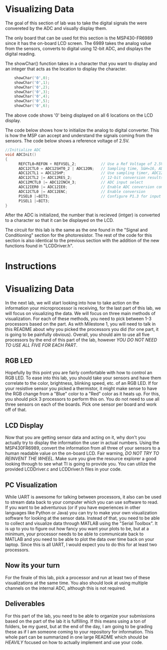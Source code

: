 # Visualizing Data

The goal of this section of lab was to take the digital signals the were convereted by the ADC and visually display them. 

The only board that can be used fot this section is the MSP430-FR6989 since it has the on-board LCD screen. The 6989 takes the analog value from the sensors, converts to digital using 12-bit ADC, and displays the digital reading.

The showChar() function takes in a character that you want to display and an integer that acts as the location to display the character.

```c
    showChar('0',0);
    showChar('0',1);
    showChar('0',2);
    showChar('0',3);
    showChar('0',4);
    showChar('0',5);
    showChar('0',6);
```
The above code shows '0' being displayed on all 6 locations on the LCD display. 

The code below shows how to initialize the analog to digital converter. This is how the MSP can accept and understand the signals coming from the sensors. The code below shows a reference voltage of 2.5V.

```c
//Initialize ADC
void ADCInit()
{
      REFCTL0=REFON + REFVSEL_2;           // Use a Ref Voltage of 2.5V
      ADC12CTL0 = ADC12SHT0_2 | ADC12ON;   // Sampling time, S&H=16, ADC12 on
      ADC12CTL1 = ADC12SHP;                // Use sampling timer, ADC12SC conversion start,clock=OSC
      ADC12CTL2 |= ADC12RES_2;             // 12-bit conversion results
      ADC12MCTL0 |= ADC12INCH_3;           // ADC input select
      ADC12IER0 |= ADC12IE0;               // Enable ADC conversion complete interrupt
      ADC12CTL0 |= ADC12ENC;               // Enable conversion
      P1SEL0 |=BIT3;                       // Configure P1.3 for input channel 3
      P1SEL1 |=BIT3;
}
```

After the ADC is initialized, the number that is recieved (intger) is converted to a character so that it can be displayed on the LCD.

The circuit for this lab is the same as the one found in the "Signal and Conditioning" section for the photoresistor. The rest of the code for this section is also identical to the previous section with the addition of the new functions found in "LCDDriver.h".


# Instructions
# Visualizing Data
In the next lab, we will start looking into how to take action on the information your microprocessor is receiving, for the last part of this lab, we will focus on visualizing the data. We will focus on three main methods of visualization. For each of these methods, you need to pick between 1-3 processors based on the part. As with Milestone 1, you will need to talk in this README about why you picked the processors you did (for one part, it is going to be painfully obvious). Overall, you should aim to use all five processors by the end of this part of the lab, however _YOU DO NOT NEED TO USE ALL FIVE FOR EACH PART_.

## RGB LED
Hopefully by this point you are fairly comfortable with how to control an RGB LED. To ease into this lab, you should take your sensors and have them correlate to the color, brightness, blinking speed, etc. of an RGB LED. If for your resistive sensor you picked a thermistor, it might make sense to have the RGB change from a "Blue" color to a "Red" color as it heats up. For this, you should pick 3 processors to perform this on. You do not need to use all three sensors on each of the boards. Pick one sensor per board and work off of that.

## LCD Display
Now that you are getting sensor data and acting on it, why don't you actually try to display the information the user in actual numbers. Using the MSP430FR6989, convert the information from all three of your sensors to a human readable value on the on-board LCD. Fair warning, *DO NOT TRY TO REINVENT THE WHEEL*. Make sure you give the resource explorer a good looking through to see what TI is going to provide you. You can utilize the provided LCDDriver.c and LCDDriver.h files in your code.

## PC Visualization
While UART is awesome for talking between processors, it also can be used to stream data back to your computer which you can use software to read. If you want to be adventurous (or if you have experiences in other languages like Python or Java) you can try to make your own visualization software for looking at the sensor data. Instead of that, you need to be able to collect and visualize data through MATLAB using the "Serial Toolbox". It is up to you to figure out how fancy you want your plots to be, but at a minimum, your processor needs to be able to communicate back to MATLAB and you need to be able to plot the data over time back on your laptop. Since this is all UART, I would expect you to do this for at least two processors.

## Now its your turn
For the finale of this lab, pick a processor and run at least two of these visualizations at the same time. You also should look at using multiple channels on the internal ADC, although this is not required.


## Deliverables
For this part of the lab, you need to be able to organize your submissions based on the part of the lab it is fulfilling. If this means using a ton of folders, be my guest, but at the end of the day, I am going to be grading these as if I am someone coming to your repository for information. This whole part can be summarized in one large README which should be *HEAVILY* focused on how to actually implement and use your code. 